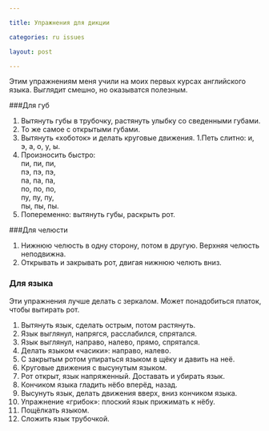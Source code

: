 ```yaml
---

title: Упражнения для дикции

categories: ru issues

layout: post

---
```

Этим упражнениям меня учили на моих первых курсах английского языка. Выглядит
смешно, но оказыватся полезным.<excerpt/>

###Для губ
1. Вытянуть губы в трубочку, растянуть улыбку со сведенными губами.
1. То же самое с открытыми губами.
1. Вытянуть «хоботок» и делать круговые движения.
1.Петь слитно: и, э, а, о, у, ы.
1. Произносить быстро:<br/>
   пи, пи, пи,<br/>
   пэ, пэ, пэ,<br/>
   па, па, па,<br/>
   по, по, по,<br/>
   пу, пу, пу,<br/>
   пы, пы, пы.
1. Попеременно: вытянуть губы, раскрыть рот.

###Для челюсти
1. Нижнюю челюсть в одну сторону, потом в другую. Верхняя челюсть неподвижна.
1. Открывать и закрывать рот, двигая нижнюю челють вниз.

### Для языка
Эти упражнения лучше делать с зеркалом. Может понадобиться платок, чтобы
вытирать рот.

 1. Вытянуть язык, сделать острым, потом растянуть.
 1. Язык выглянул, напрягся, расслабился, спрятался.
 1. Язык выглянул, направо, налево, прямо, спрятался.
 1. Делать языком «часики»: направо, налево.
 1. С закрытым ротом упираться языком в щёку и давить на неё.
 1. Круговые движения с высунутым языком.
 1. Рот открыт, язык напряженный. Доставать и убирать язык.
 1. Кончиком языка гладить нёбо вперёд, назад.
 1. Высунуть язык, делать движения вверх, вниз кончиком языка.
 1. Упражнение «грибок»: плоский язык прижимать к нёбу.
 1. Пощёлкать языком.
 1. Сложить язык трубочкой.
